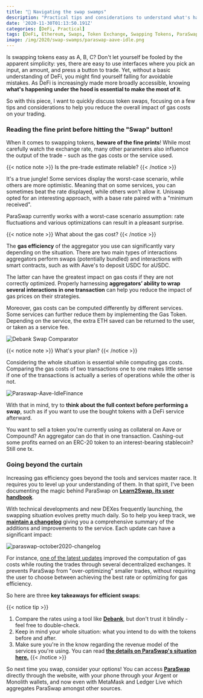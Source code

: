 ```yaml
---
title: "🐊 Navigating the swap swamps"
description: "Practical tips and considerations to understand what's happening under the hood while swapping tokens and how to do it efficiently."
date: '2020-11-30T01:13:50.191Z'
categories: [DeFi, Practical]
tags: [DeFi, Ethereum, Swaps, Token Exchange, Swapping Tokens, ParaSwap, Uniswap, Balancer, Curve, SushiSwap, Aave, Compound]
image: /img/2020/swap-swamps/paraswap-aave-idle.png
---
```


Is swapping tokens easy as A, B, C? Don't let yourself be fooled by the apparent simplicity: yes, there are easy to use interfaces where you pick an input, an amount, and press a button to trade. Yet, without a basic understanding of DeFi, you might find yourself falling for avoidable mistakes.  As DeFi is increasingly made more broadly accessible, knowing **what's happening under the hood is essential to make the most of it**. 

So with this piece, I want to quickly discuss token swaps, focusing on a few tips and considerations to help you reduce the overall impact of gas costs on your trading. 

### Reading the fine print before hitting the "Swap" button!

When it comes to swapping tokens, **beware of the fine prints**! While most carefully watch the exchange rate, many other parameters also influence the output of the trade - such as the gas costs or the service used.

{{< notice note >}}
Is the pre-trade estimate reliable?
{{< /notice >}}

It's a true jungle! Some services display the worst-case scenario, while others are more optimistic. Meaning that on some services, you can sometimes beat the rate displayed, while others won't allow it. Uniswap opted for an interesting approach, with a base rate paired with a "minimum received". 

ParaSwap currently works with a worst-case scenario assumption: rate fluctuations and various optimizations can result in a pleasant surprise.

{{< notice note >}}
What about the gas cost?
{{< /notice >}}

The **gas efficiency** of the aggregator you use can significantly vary depending on the situation. There are two main types of interactions aggregators perform swaps (potentially bundled) and interactions with smart contracts, such as with Aave's to deposit USDC for aUSDC. 

The latter can have the greatest impact on gas costs if they are not correctly optimized. Properly harnessing **aggregators’ ability to wrap several interactions in one transaction** can help you reduce the impact of gas prices on their strategies.

Moreover, gas costs can be computed differently by different services. Some services can further reduce them by implementing the Gas Token. Depending on the service, the extra ETH saved can be returned to the user, or taken as a service fee.

![Debank Swap Comparator](/img/2020/swap-swamps/debank.png "Debank Swap Rate Comparator")

{{< notice note >}}
What's your plan?
{{< /notice >}}

Considering the whole situation is essential while computing gas costs. Comparing the gas costs of two transactions one to one makes little sense if one of the transactions is actually a series of operations while the other is not. 

![Paraswap-Aave-IdleFinance](/img/2020/swap-swamps/paraswap-aave-idle.png "ParaSwap can wrap a withdrawal from Idle Finance, a swap, and a deposit on Aave in a single transaction")

With that in mind, try to **think about the full context before performing a swap**, such as if you want to use the bought tokens with a DeFi service afterward.

You want to sell a token you're currently using as collateral on Aave or Compound? An aggregator can do that in one transaction. Cashing-out some profits earned on an ERC-20 token to an interest-bearing stablecoin? Still one tx.

### Going beyond the curtain

Increasing gas efficiency goes beyond the tools and services master race. It requires you to level up your understanding of them. In that spirit, I've been documenting the magic behind ParaSwap on **[ Learn2Swap, its user handbook](https://learn2swap.com/l2s/)**.

With technical developments and new DEXes frequently launching, the swapping situation evolves pretty much daily. So to help you keep track, we **[maintain a changelog](https://learn2swap.com/l2s/links-and-resources/changelog-2020)** giving you a comprehensive summary of the additions and improvements to the service. Each update can have a significant impact:

![paraswap-october2020-changelog](/img/2020/swap-swamps/paraswap-october2020-changelog.png "October was a busy month for ParaSwap!")

For instance, [one of the latest updates](https://twitter.com/paraswap/status/1321417337703223304?s=20) improved the computation of gas costs while routing the trades through several decentralized exchanges. It prevents ParaSwap from "over-optimizing" smaller trades, without requiring the user to choose between achieving the best rate or optimizing for gas efficiency.

So here are three **key takeaways for efficient swaps**:

{{< notice tip >}}
1. Compare the rates using a tool like **[Debank](https://debank.com/swap)**, but don't trust it blindly - feel free to double-check.
2. Keep in mind your whole situation: what you intend to do with the tokens before and after.
3. Make sure you're in the know regarding the revenue model of the services you're using. You can read **[the details on ParaSwap's situation here.](https://app.gitbook.com/@paraswap-network/s/l2s/understanding-paraswap/fees)**
{{< /notice >}}

So next time you swap, consider your options! You can access **[ParaSwap](https://paraswap.io/)** directly through the website, with your phone through your Argent or Monolith wallets, and now even with MetaMask and Ledger Live which aggregates ParaSwap amongst other sources.